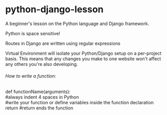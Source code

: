 # python-django-lesson
A beginner's lesson on the Python language and Django framework.

Python is space sensitive!

Routes in Django are written using regular expressions

Virtual Environment will isolate your Python/Django setup on a per-project basis. This means that any changes you make to one website won't affect any others you're also developing.

<h6>How to write a function:</h6>

def functionName(arguments):<br>
    #always indent 4 spaces in Python<br>
    #write your function or define variables inside the function declaration<br>
    return  #return ends the function<br>


